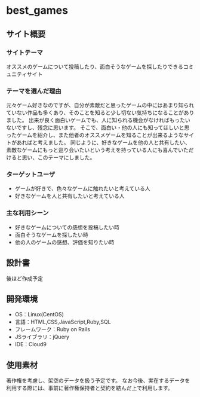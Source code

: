 # best_games

## サイト概要
### サイトテーマ
オススメのゲームについて投稿したり、面白そうなゲームを探したりできるコミュニティサイト
​
### テーマを選んだ理由
元々ゲーム好きなのですが、自分が素敵だと思ったゲームの中にはあまり知られていない作品も多くあり、そのことを知ると少し切ない気持ちになることがありました。
出来が良く面白いゲームでも、人に知られる機会がなければもったいないですし、残念に思います。
そこで、面白い・他の人にも知ってほしいと思ったゲームを紹介し、また他者のオススメゲームを知ることが出来るようなサイトがあればと考えました。
同じように、好きなゲームを他の人と共有したい、素敵なゲームにもっと巡り会いたいという考えを持っている人にも喜んでいただけると思い、このテーマにしました。

### ターゲットユーザ
- ゲームが好きで、色々なゲームに触れたいと考えている人
- 好きなゲームを人と共有したいと考えている人

### 主な利用シーン
- 好きなゲームについての感想を投稿したい時
- 面白そうなゲームを探したい時
- 他の人のゲームの感想、評価を知りたい時
​
## 設計書
後ほど作成予定
​
## 開発環境
- OS：Linux(CentOS)
- 言語：HTML,CSS,JavaScript,Ruby,SQL
- フレームワーク：Ruby on Rails
- JSライブラリ：jQuery
- IDE：Cloud9

## 使用素材
著作権を考慮し、架空のデータを扱う予定です。
なお今後、実在するデータを利用する際には、事前に著作権保持者と契約を結んだ上で利用します。
